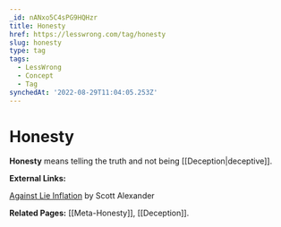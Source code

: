 ```yaml
---
_id: nANxo5C4sPG9HQHzr
title: Honesty
href: https://lesswrong.com/tag/honesty
slug: honesty
type: tag
tags:
  - LessWrong
  - Concept
  - Tag
synchedAt: '2022-08-29T11:04:05.253Z'
---
```


# Honesty

**Honesty** means telling the truth and not being [[Deception|deceptive]].

**External Links:**

[Against Lie Inflation](https://slatestarcodex.com/2019/07/16/against-lie-inflation/) by Scott Alexander

**Related Pages:** [[Meta-Honesty]], [[Deception]].
